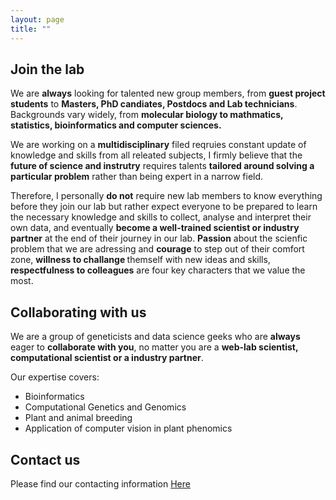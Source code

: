 ```yaml
---
layout: page
title: ""
---
```


## Join the lab
We are <b>always</b> looking for talented new group members, from <b>guest project students</b> to <b>Masters, PhD candiates, Postdocs and Lab technicians</b>. Backgrounds vary widely, from <b>molecular biology to mathmatics, statistics, bioinformatics and computer sciences.</b> 
  
We are working on a <b>multidisciplinary</b> filed reqruies constant update of knowledge and skills from all releated subjects, I firmly believe that the <b>future of science and instrutry</b> requires talents <b>tailored around solving a particular problem</b> rather than being expert in a narrow field.

Therefore, I personally <b>do not</b> require new lab members to know everything before they join our lab but rather expect everyone to be prepared to learn the necessary knowledge and skills to collect, analyse and interpret their own data, and eventually <b>become a well-trained scientist or industry partner</b> at the end of their journey in our lab. <b>Passion</b> about the scienfic problem that we are adressing and <b>courage</b> to step out of their comfort zone, <b>willness to challange </b>themself with new ideas and skills, <b>respectfulness to colleagues</b> are four key characters that we value the most. 

## Collaborating with us

We are a group of geneticists and data science geeks who are <b>always</b> eager to <b>collaborate with you</b>, no matter you are a <b>web-lab scientist, computational scientist or a industry partner</b>.

Our expertise covers:
* Bioinformatics
* Computational Genetics and Genomics
* Plant and animal breeding
* Application of computer vision in plant phenomics

## Contact us 
Please find our contacting information [Here](https://yanjunzan.github.io/Contact/)

